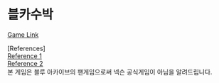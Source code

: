# 블카수박
[Game Link](https://yuuka0314.github.io/)

[References]  
[Reference 1](https://github.com/choshinyoung/watermelon)<br/>
[Reference 2](https://github.com/liyupi/daxigua)
  <br/>본 게임은 블루 아카이브의 팬게임으로써 넥슨 공식게임이 아님을 알려드립니다.

